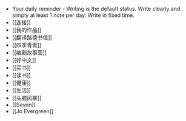 - Your daily reminder - Writing is the default status. Write clearly and simply at least 1 note  per day. Write in fixed time.
- [[连接]]
- [[我的作品]]
- [[翻译路德书信]]
- [[四季青青]]
- [[编剧故事营]]
- [[好中文]]
- [[买书]]
- [[读书]]
- [[健康]]
- [[生活]]
- [[头脑风暴]]
- [[Seven]]
- [[Jo Evergreen]]

